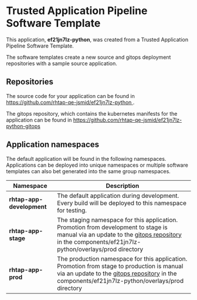 # Trusted Application Pipeline Software Template

This application, **ef21jn7lz-python**, was created from a Trusted Application Pipeline Software Template.

The software templates create a new source and gitops deployment repositories with a sample source application. 

## Repositories

The source code for your application can be found in [https://github.com/rhtap-qe-jsmid/ef21jn7lz-python ](https://github.com/rhtap-qe-jsmid/ef21jn7lz-python ).
 
The gitops repository, which contains the kubernetes manifests for the application can be found in 
[https://github.com/rhtap-qe-jsmid/ef21jn7lz-python-gitops ](https://github.com/rhtap-qe-jsmid/ef21jn7lz-python-gitops ) 

## Application namespaces 

The default application will be found in the following namespaces. Applications can be deployed into unique namespaces or multiple software templates can also bet generated into the same group namespaces.  

|  Namespace   |  Description   |  
| -------- | -------- |   
| **rhtap-app-development** | The default application during development. Every build will be deployed to this namespace for testing. | 
| **rhtap-app-stage** | The staging namespace for this application. Promotion from development to stage is manual via an update to the [gitops repository](https://github.com/rhtap-qe-jsmid/ef21jn7lz-python-gitops ) in the components/ef21jn7lz-python/overlays/prod directory |  
| **rhtap-app-prod** | The production namespace for this application. Promotion from stage to production is manual via an update to the [gitops repository](https://github.com/rhtap-qe-jsmid/ef21jn7lz-python-gitops ) in the components/ef21jn7lz-python/overlays/prod directory | 